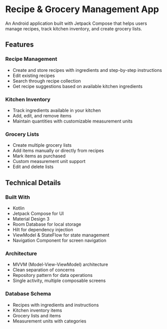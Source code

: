 # Recipe & Grocery Management App

An Android application built with Jetpack Compose that helps users manage recipes, track kitchen inventory, and create grocery lists.

## Features

### Recipe Management
- Create and store recipes with ingredients and step-by-step instructions
- Edit existing recipes
- Search through recipe collection
- Get recipe suggestions based on available kitchen ingredients

### Kitchen Inventory
- Track ingredients available in your kitchen
- Add, edit, and remove items
- Maintain quantities with customizable measurement units

### Grocery Lists
- Create multiple grocery lists
- Add items manually or directly from recipes
- Mark items as purchased
- Custom measurement unit support
- Edit and delete lists

## Technical Details

### Built With
- Kotlin
- Jetpack Compose for UI
- Material Design 3
- Room Database for local storage
- Hilt for dependency injection
- ViewModel & StateFlow for state management
- Navigation Component for screen navigation

### Architecture
- MVVM (Model-View-ViewModel) architecture
- Clean separation of concerns
- Repository pattern for data operations
- Single activity, multiple composable screens

### Database Schema
- Recipes with ingredients and instructions
- Kitchen inventory items
- Grocery lists and items
- Measurement units with categories
